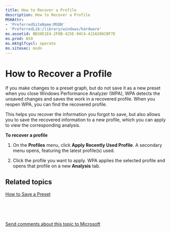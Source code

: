 ```yaml
---
title: How to Recover a Profile
description: How to Recover a Profile
MSHAttr:
- 'PreferredSiteName:MSDN'
- 'PreferredLib:/library/windows/hardware'
ms.assetid: BB30E1E4-2F0B-425E-94C4-415A206CBF7E
ms.prod: W10
ms.mktglfcycl: operate
ms.sitesec: msdn
---
```


# How to Recover a Profile


If you make changes to a preset graph, but do not save it as a new preset when you close Windows Performance Analyzer (WPA), WPA detects the unsaved changes and saves the work in a recovered profile. When you reopen WPA, you can find the recovered profile.

This helps you recover the information you forgot to save, but also allows you to save the recovered information to a new profile, which you can apply to view the corresponding analysis.

**To recover a profile**

1.  On the **Profiles** menu, click **Apply Recently Used Profile**. A secondary menu opens, featuring the latest profile(s) used.

2.  Click the profile you want to apply. WPA applies the selected profile and opens that profile on a new **Analysis** tab.

## Related topics


[How to Save a Preset](how-to-save-a-preset.md)

 

 

[Send comments about this topic to Microsoft](mailto:wsddocfb@microsoft.com?subject=Documentation%20feedback%20%5Bp_wpt\p_wpt%5D:%20How%20to%20Recover%20a%20Profile%20%20RELEASE:%20%285/3/2016%29&body=%0A%0APRIVACY%20STATEMENT%0A%0AWe%20use%20your%20feedback%20to%20improve%20the%20documentation.%20We%20don't%20use%20your%20email%20address%20for%20any%20other%20purpose,%20and%20we'll%20remove%20your%20email%20address%20from%20our%20system%20after%20the%20issue%20that%20you're%20reporting%20is%20fixed.%20While%20we're%20working%20to%20fix%20this%20issue,%20we%20might%20send%20you%20an%20email%20message%20to%20ask%20for%20more%20info.%20Later,%20we%20might%20also%20send%20you%20an%20email%20message%20to%20let%20you%20know%20that%20we've%20addressed%20your%20feedback.%0A%0AFor%20more%20info%20about%20Microsoft's%20privacy%20policy,%20see%20http://privacy.microsoft.com/default.aspx. "Send comments about this topic to Microsoft")





